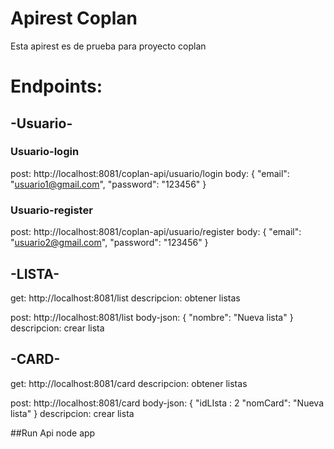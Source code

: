 # Apirest Coplan
Esta apirest es de prueba para proyecto coplan
# Endpoints:

## -Usuario-

### Usuario-login
post: http://localhost:8081/coplan-api/usuario/login
body: 
    {
        "email": "usuario1@gmail.com", 
        "password": "123456"
    }

### Usuario-register
post: http://localhost:8081/coplan-api/usuario/register
body:
    {
        "email": "usuario2@gmail.com", 
        "password": "123456"
    }

## -LISTA-
get: http://localhost:8081/list
descripcion: obtener listas

post: http://localhost:8081/list
body-json: 
    {
       "nombre": "Nueva lista"
    }
descripcion: crear lista

## -CARD-
get: http://localhost:8081/card
descripcion: obtener listas

post: http://localhost:8081/card
body-json: 
    {
        "idLIsta : 2
       "nomCard": "Nueva lista"
    }
descripcion: crear lista

##Run Api
node app
